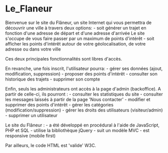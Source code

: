 # Le_Flaneur

Bienvenue sur le site du Flâneur, un site Internet qui vous permettra 
de découvrir une ville à travers deux options:
    - soit générer un trajet en fonction d'une adresse de départ 
      et d'une adresse d'arrivée
      Le site s'occupe de vous faire passer par un maximum de points d'intérêt
    - soit afficher les points d'intérêt autour de votre géolocalisation, 
      de votre adresse ou dans votre ville

Ces deux principales fonctionnalités sont libres d'accès.

En revanche, une fois inscrit, l'utilisateur pourra: 
    - gérer ses données (ajout, modification, suppression)
    - proposer des points d'intérêt
    - consulter son historique des trajets
    - supprimer son compte

Enfin, seuls les administrateurs ont accès à la page d'admin (backoffice). 
A partir de celle-ci, ils pourront :
    - consulter les statistiques du site
    - consulter les messages laissés à partir de la page 'Nous contacter'
    - modifier et supprimer des points d'intérêt
    - gérer les catégories (modification/suppression)
    - gérer les droits des utilisateurs (visiteur/admin)
    - supprimer un utilisateur


Le site du Flâneur :
    - a été développé en procédural à l'aide de JavaScript, PHP et SQL
    - utilise la bibliothèque jQuery
    - suit un modèle MVC
    - est responsive (mobile first)

Par ailleurs, le code HTML est 'valide' W3C.